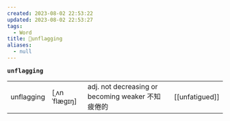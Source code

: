 ```yaml
---
created: 2023-08-02 22:53:22
updated: 2023-08-02 22:53:27
tags:
  - Word
title: 📖unflagging
aliases:
  - null
---
```


<pre><strong>unflagging</strong></pre>
|   |   |   |   |
|---|---|---|---|
|unflagging|[ˌʌnˈflægɪŋ]|adj. not decreasing or becoming weaker 不知疲倦的|[[unfatigued]]|